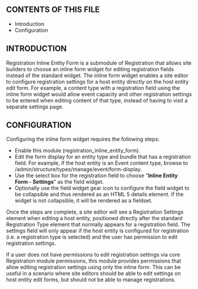 CONTENTS OF THIS FILE
---------------------

 * Introduction
 * Configuration


INTRODUCTION
------------

Registration Inline Entity Form is a submodule of Registration that allows site builders to choose an inline form widget for editing registration fields instead of the standard widget. The inline form widget enables a site editor to configure registration settings for a host entity directly on the host entity edit form. For example, a content type with a registration field using the inline form widget would allow event capacity and other registration settings to be entered when editing content of that type, instead of having to visit a separate settings page.

CONFIGURATION
-------------

Configuring the inline form widget requires the following steps:

* Enable this module (registration\_inline\_entity\_form).
* Edit the form display for an entity type and bundle that has a registration field. For example, if the host entity is an Event content type, browse to /admin/structure/types/manage/event/form-display.
* Use the select box for the registration field to choose "**Inline Entity Form - Settings**" as the field widget.
* Optionally use the field widget gear icon to configure the field widget to be collapsible and thus rendered as an HTML 5 details element. If the widget is not collapsible, it will be rendered as a fieldset.

Once the steps are complete, a site editor will see a Registration Settings element when editing a host entity, positioned directly after the standard Registration Type element that normally appears for a registration field. The settings field will only appear if the host entity is configured for registration (i.e. a registration type is selected) and the user has permission to edit registration settings.

If a user does not have permissions to edit registration settings via core Registration module permissions, this module provides permissions that allow editing registration settings using only the inline form. This can be useful in a scenario where site editors should be able to edit settings on host entity edit forms, but should not be able to manage registrations.
